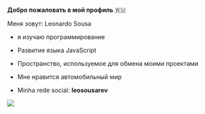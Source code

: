 **Добро пожаловать в мой профиль** 🇷🇺 

Меня зовут: Leonardo Sousa

- я изучаю программирование
- Развитие языка JavaScript
- Пространство, используемое для обмена моими проектами
- Мне нравится автомобильный мир

- Minha rede social: **leosousarev** 

![](https://media.tenor.com/7t6EucTr9C0AAAAd/rx7-mad-mike.gif)
